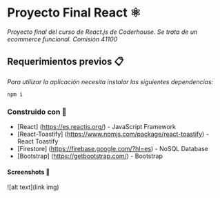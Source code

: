 # Proyecto Final React ⚛️

_Proyecto final del curso de React.js de Coderhouse. Se trata de un ecommerce funcional. Comisión 41100_

## Requerimientos previos 📋
_Para utilizar la aplicación necesita instalar las siguientes dependencias:_

```
npm i 
```

### Construido con 👷
* [React] (https://es.reactjs.org/) - JavaScript Framework
* [React-Toastify] (https://www.npmjs.com/package/react-toastify) - React Toastify
* [Firestore] (https://firebase.google.com/?hl=es) - NoSQL Database
* [Bootstrap] (https://getbootstrap.com/) - Bootstrap

#### Screenshots 📸

![alt text](link img)